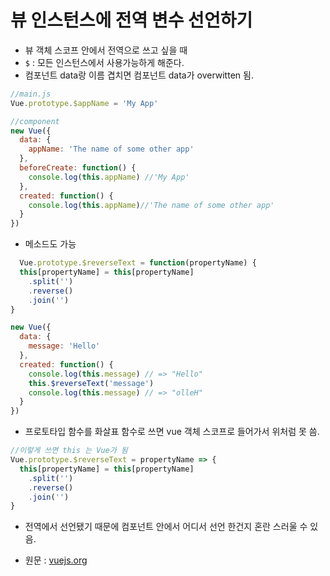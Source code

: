 # 뷰 인스턴스에 전역 변수 선언하기

- 뷰 객체 스코프 안에서 전역으로 쓰고 싶을 때
- `$` : 모든 인스턴스에서 사용가능하게 해준다.
- 컴포넌트 data랑 이름 겹치면 컴포넌트 data가 overwitten 됨.

``` js
//main.js
Vue.prototype.$appName = 'My App'

//component
new Vue({
  data: {
    appName: 'The name of some other app'
  },
  beforeCreate: function() {
    console.log(this.appName) //'My App'
  },
  created: function() {
    console.log(this.appName)//'The name of some other app'
  }
})
```

- 메소드도 가능

``` js
  Vue.prototype.$reverseText = function(propertyName) {
  this[propertyName] = this[propertyName]
    .split('')
    .reverse()
    .join('')
}

new Vue({
  data: {
    message: 'Hello'
  },
  created: function() {
    console.log(this.message) // => "Hello"
    this.$reverseText('message')
    console.log(this.message) // => "olleH"
  }
})
```

- 프로토타입 함수를 화살표 함수로 쓰면 vue 객체 스코프로 들어가서 위처럼 못 씀.

``` js
//이렇게 쓰면 this 는 Vue가 됨
Vue.prototype.$reverseText = propertyName => {
  this[propertyName] = this[propertyName]
    .split('')
    .reverse()
    .join('')
}
```

- 전역에서 선언됐기 때문에 컴포넌트 안에서 어디서 선언 한건지 혼란 스러울 수 있음.

- 원문 : [vuejs.org](https://vuejs.org/v2/cookbook/adding-instance-properties.html)